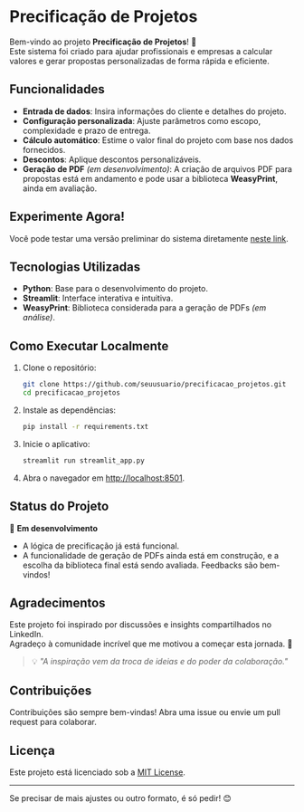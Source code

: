 # Precificação de Projetos

Bem-vindo ao projeto **Precificação de Projetos**! 🚀  
Este sistema foi criado para ajudar profissionais e empresas a calcular valores e gerar propostas personalizadas de forma rápida e eficiente.

## Funcionalidades

- **Entrada de dados**: Insira informações do cliente e detalhes do projeto.
- **Configuração personalizada**: Ajuste parâmetros como escopo, complexidade e prazo de entrega.
- **Cálculo automático**: Estime o valor final do projeto com base nos dados fornecidos.
- **Descontos**: Aplique descontos personalizáveis.
- **Geração de PDF** *(em desenvolvimento)*: A criação de arquivos PDF para propostas está em andamento e pode usar a biblioteca **WeasyPrint**, ainda em avaliação.

## Experimente Agora!

Você pode testar uma versão preliminar do sistema diretamente [neste link](https://precificacaoprojetos.streamlit.app/).

## Tecnologias Utilizadas

- **Python**: Base para o desenvolvimento do projeto.
- **Streamlit**: Interface interativa e intuitiva.
- **WeasyPrint**: Biblioteca considerada para a geração de PDFs *(em análise)*.

## Como Executar Localmente

1. Clone o repositório:
   ```bash
   git clone https://github.com/seuusuario/precificacao_projetos.git
   cd precificacao_projetos
   ```

2. Instale as dependências:
   ```bash
   pip install -r requirements.txt
   ```

3. Inicie o aplicativo:
   ```bash
   streamlit run streamlit_app.py
   ```

4. Abra o navegador em [http://localhost:8501](http://localhost:8501).

## Status do Projeto

🚧 **Em desenvolvimento**  
- A lógica de precificação já está funcional.  
- A funcionalidade de geração de PDFs ainda está em construção, e a escolha da biblioteca final está sendo avaliada. Feedbacks são bem-vindos!

## Agradecimentos

Este projeto foi inspirado por discussões e insights compartilhados no LinkedIn.  
Agradeço à comunidade incrível que me motivou a começar esta jornada. 🌟

> 💡 *"A inspiração vem da troca de ideias e do poder da colaboração."*

## Contribuições

Contribuições são sempre bem-vindas! Abra uma issue ou envie um pull request para colaborar.

## Licença

Este projeto está licenciado sob a [MIT License](LICENSE).

---

Se precisar de mais ajustes ou outro formato, é só pedir! 😊
